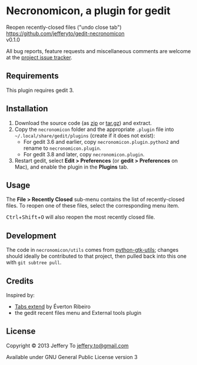 # Necronomicon, a plugin for gedit #

Reopen recently-closed files ("undo close tab")  
<https://github.com/jefferyto/gedit-necronomicon>  
v0.1.0

All bug reports, feature requests and miscellaneous comments are welcome
at the [project issue tracker][].

## Requirements ##

This plugin requires gedit 3.

## Installation ##

1.  Download the source code (as [zip][] or [tar.gz][]) and extract.
2.  Copy the `necronomicon` folder and the appropriate `.plugin` file
    into `~/.local/share/gedit/plugins` (create if it does not exist):
    *   For gedit 3.6 and earlier, copy `necronomicon.plugin.python2`
        and rename to `necronomicon.plugin`.
    *   For gedit 3.8 and later, copy `necronomicon.plugin`.
3.  Restart gedit, select **Edit > Preferences** (or
    **gedit > Preferences** on Mac), and enable the plugin in the
    **Plugins** tab.

## Usage ##

The **File > Recently Closed** sub-menu contains the list of
recently-closed files. To reopen one of these files, select the
corresponding menu item.

<kbd>Ctrl</kbd>+<kbd>Shift</kbd>+<kbd>O</kbd> will also reopen the most
recently closed file.

## Development ##

The code in `necronomicon/utils` comes from [python-gtk-utils][];
changes should ideally be contributed to that project, then pulled back
into this one with `git subtree pull`.

## Credits ##

Inspired by:

*   [Tabs extend][] by Éverton Ribeiro
*   the gedit recent files menu and External tools plugin

## License ##

Copyright &copy; 2013 Jeffery To <jeffery.to@gmail.com>

Available under GNU General Public License version 3


[project issue tracker]: https://github.com/jefferyto/gedit-necronomicon/issues
[zip]: https://github.com/jefferyto/gedit-necronomicon/archive/master.zip
[tar.gz]: https://github.com/jefferyto/gedit-necronomicon/archive/master.tar.gz
[python-gtk-utils]: https://github.com/jefferyto/python-gtk-utils
[Tabs extend]: https://code.google.com/p/gedit-tabsextend/
